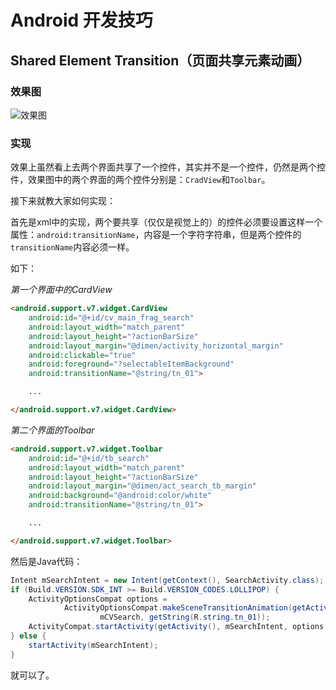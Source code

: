 # Android 开发技巧

## Shared Element Transition（页面共享元素动画）

### 效果图

![效果图](/Resources/device-2016-11-28-194533.gif)

### 实现

效果上虽然看上去两个界面共享了一个控件，其实并不是一个控件，仍然是两个控件，效果图中的两个界面的两个控件分别是：`CradView`和`Toolbar`。

接下来就教大家如何实现：

首先是xml中的实现，两个要共享（仅仅是视觉上的）的控件必须要设置这样一个属性：`android:transitionName`，内容是一个字符字符串，但是两个控件的`transitionName`内容必须一样。

如下：

*第一个界面中的CardView*
```html
<android.support.v7.widget.CardView
    android:id="@+id/cv_main_frag_search"
    android:layout_width="match_parent"
    android:layout_height="?actionBarSize"
    android:layout_margin="@dimen/activity_horizontal_margin"
    android:clickable="true"
    android:foreground="?selectableItemBackground"
    android:transitionName="@string/tn_01">

    ...

</android.support.v7.widget.CardView>
```

*第二个界面的Toolbar*
```html
<android.support.v7.widget.Toolbar
    android:id="@+id/tb_search"
    android:layout_width="match_parent"
    android:layout_height="?actionBarSize"
    android:layout_margin="@dimen/act_search_tb_margin"
    android:background="@android:color/white"
    android:transitionName="@string/tn_01">

    ...

</android.support.v7.widget.Toolbar>  
```

然后是Java代码：

```Java
Intent mSearchIntent = new Intent(getContext(), SearchActivity.class);
if (Build.VERSION.SDK_INT >= Build.VERSION_CODES.LOLLIPOP) {
    ActivityOptionsCompat options =
            ActivityOptionsCompat.makeSceneTransitionAnimation(getActivity(),
                    mCVSearch, getString(R.string.tn_01));
    ActivityCompat.startActivity(getActivity(), mSearchIntent, options.toBundle());
} else {
    startActivity(mSearchIntent);
}
```

就可以了。
